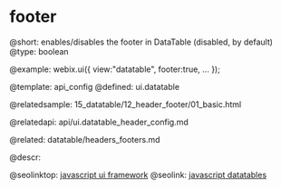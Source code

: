 footer
=============


@short: enables/disables the footer in DataTable (disabled, by default)
@type: boolean

@example:
webix.ui({
	view:"datatable",
	footer:true,
	...
});

@template:	api_config
@defined:	ui.datatable	

@relatedsample:
	15_datatable/12_header_footer/01_basic.html

@relatedapi:
	api/ui.datatable_header_config.md

@related:
	datatable/headers_footers.md

@descr:


@seolinktop: [javascript ui framework](https://webix.com)
@seolink: [javascript datatables](https://webix.com/widget/datatable/)